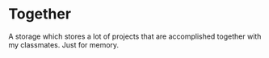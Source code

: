 # Together
A storage which stores a lot of projects that are accomplished together with my classmates. Just for memory.
